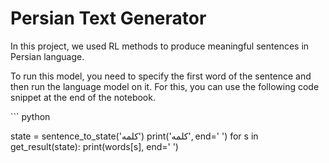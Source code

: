 # Persian Text Generator

In this project, we used RL methods to produce meaningful sentences in Persian language.

To run this model, you need to specify the first word of the sentence and then run the language model on it. For this, you can use the following code snippet at the end of the notebook.


‍‍``` python

state = sentence_to_state('کلمه')
print('کلمه', end=' ')
for s in get_result(state):
    print(words[s], end=' ')

```
